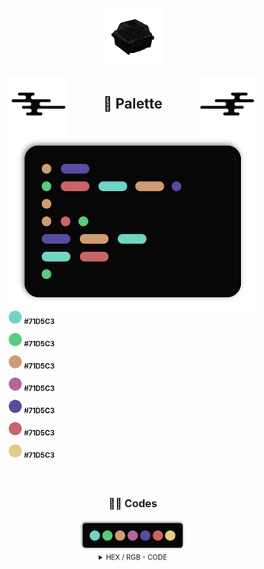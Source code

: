 
<div align="center">
  <img src="images/switch.png" width="120">
</div>

<br>

<img src="images/wave.png" width="120" align="left">
<img src="images/wave_2.png" width="120" align="right">

<h1 align="center"><b>🎨 Palette</b></h1>

<br>

<img src="images/codetxt.png" width="510" align="left">

<br>

<div>

  <img src="images/dots/cyan.png" width="28"> <b>#71D5C3</b>

  <img src="images/dots/green.png" width="28"> <b>#71D5C3</b>

  <img src="images/dots/orange.png" width="28"> <b>#71D5C3</b>

  <img src="images/dots/pink.png" width="28"> <b>#71D5C3</b>

  <img src="images/dots/purple.png" width="28"> <b>#71D5C3</b>

  <img src="images/dots/red.png" width="28"> <b>#71D5C3</b>

  <img src="images/dots/yellow.png" width="28"> <b>#71D5C3</b>

</div>

<br>

<div align="center">
  <br>
  <h2 align="center"><b>🧑‍💻 Codes</b></h2>
</div>

<div align="center">
  <img src="images/colorbar.png" width="220">
</div>

<details align="center">
<summary align="center">HEX / RGB - CODE</summary>
<div align="center">

  ``` black        = #070707 | rgb = (7,7,7) 
  gray_scale_1 = #101010 | rgb = (16,16,16)
   gray_scale_2 = #191919 | rgb = (25,25,25) 
   gray_scale_3 = #313131 | rgb = (49,49,49) 

      text       = #A5A5A5 | rgb = (165,165,165) 
      text_var   = #777777 | rgb = (119,119,119) 
   unselected = #2E2E2E | rgb = (46,46,46) 

   red    = #CB636A | rgb = (203,99,106) 
   green  = #58CC7A | rgb = (88,204,122) 
    orange = #CF9D71 | rgb = (207,157,113) 
    cyan   = #71D5C3 | rgb = (113,213,195) 
  purple = #594BA0 | rgb = (89,75,160) 
    pink   = #B36797 | rgb = (179,103,151) 
   yellow = #E2CC86 | rgb = (226,204,134)
  ```

</div>
</details>
